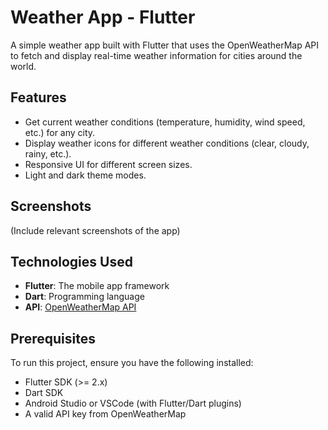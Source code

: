 # Weather App - Flutter

A simple weather app built with Flutter that uses the OpenWeatherMap API to fetch and display real-time weather information for cities around the world.

## Features

- Get current weather conditions (temperature, humidity, wind speed, etc.) for any city.
- Display weather icons for different weather conditions (clear, cloudy, rainy, etc.).
- Responsive UI for different screen sizes.
- Light and dark theme modes.

## Screenshots

(Include relevant screenshots of the app)

## Technologies Used

- **Flutter**: The mobile app framework
- **Dart**: Programming language
- **API**: [OpenWeatherMap API](https://openweathermap.org/)

## Prerequisites

To run this project, ensure you have the following installed:

- Flutter SDK (>= 2.x)
- Dart SDK
- Android Studio or VSCode (with Flutter/Dart plugins)
- A valid API key from OpenWeatherMap

